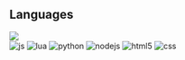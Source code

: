 ## **Languages**
<div class="container">
  <img class = "image" src="https://images-ext-1.discordapp.net/external/2OjbtBryp7oK6DOdtgbIaFaemTM-Szg5CSHGlCtin7Q/https/img.wattpad.com/048d3d61785a1a993b3e3eaf5a7ee567793e2111/68747470733a2f2f73332e616d617a6f6e6177732e636f6d2f776174747061642d6d656469612d736572766963652f53746f7279496d6167652f5a636c736c376f484152695779673d3d2d3932323930363137362e313636353236303434323831313934343438383632323536383638352e676966"></img>
<div style="display: inline_block">
  <img align="center" alt="js" src="https://img.shields.io/badge/JavaScript-20232A?style=for-the-badge&logo=javascript&logoColor=black" />
  <img align="center" alt="lua" src="https://img.shields.io/badge/Lua-20232A?style=for-the-badge&logo=lua&logoColor=black" />
  <img align="center" alt="python" src="https://img.shields.io/badge/Python-20232A?style=for-the-badge&logo=Python&logoColor=black" />
  <img align="center" alt="nodejs" src="https://img.shields.io/badge/Node.js-20232A?style=for-the-badge&logo=node.js&logoColor=black" />
  <img align="center" alt="html5" src="https://img.shields.io/badge/HTML5-20232A?style=for-the-badge&logo=html5&logoColor=black" />
  <img align="center" alt="css" src="https://img.shields.io/badge/CSS3-20232A?style=for-the-badge&logo=css3&logoColor=black" />
</div><br/>
</div>
